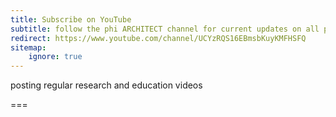 ```yaml
---
title: Subscribe on YouTube
subtitle: follow the phi ARCHITECT channel for current updates on all projects
redirect: https://www.youtube.com/channel/UCYzRQS16EBmsbKuyKMFHSFQ
sitemap:
    ignore: true
---
```


posting regular research and education videos

===
